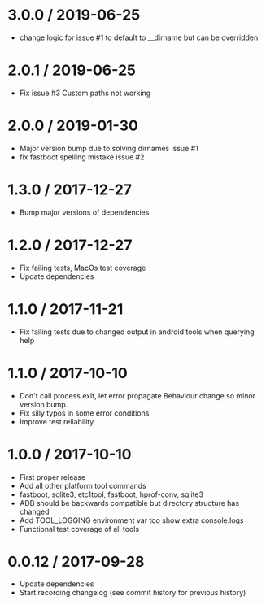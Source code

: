 3.0.0 / 2019-06-25
==================
* change logic for issue #1 to default to __dirname but can be overridden

2.0.1 / 2019-06-25
==================
* Fix issue #3 Custom paths not working

2.0.0 / 2019-01-30 
==================
* Major version bump due to solving dirnames issue #1
* fix fastboot spelling mistake issue #2

1.3.0 / 2017-12-27 
==================
* Bump major versions of dependencies

1.2.0 / 2017-12-27 
==================
* Fix failing tests, MacOs test coverage
* Update dependencies

1.1.0 / 2017-11-21 
==================
* Fix failing tests due to changed output in android tools when querying help

1.1.0 / 2017-10-10 
==================
* Don't call process.exit, let error propagate Behaviour change so minor version bump.
* Fix silly typos in some error conditions
* Improve test reliability 

1.0.0 / 2017-10-10 
==================
* First proper release
* Add all other platform tool commands
* fastboot, sqlite3, etc1tool, fastboot, hprof-conv, sqlite3
* ADB should be backwards compatible but directory structure has changed
* Add TOOL_LOGGING environment var too show extra console.logs
* Functional test coverage of all tools

0.0.12 / 2017-09-28
==================
* Update dependencies
* Start recording changelog (see commit history for previous history)
